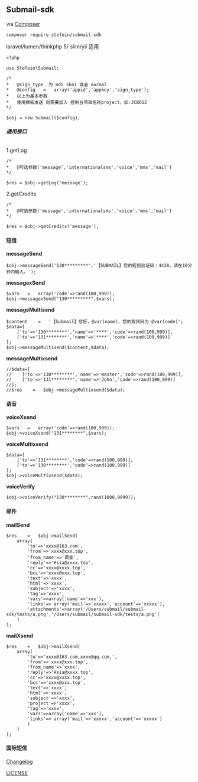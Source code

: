 ## **Submail-sdk**

via [Composer](https://getcomposer.org/doc/00-intro.md)

`composer require stefein/submail-sdk`

laravel/lumen/thinkphp 5/ slim/yii 适用

````
<?php

use Stefein\Submail;

/*
*   @sign_type  为 md5 sha1 或者 normal 
*   @config   =   array('appid','appkey','sign_type');
*   以上为基本参数
*   使用模板发送 则需要加入 控制台项目名称project，如:JCB6G2 
*/

$obj = new Submail($config);
````
###### **通用接口**

1.getLog

````
/*
*   @可选参数('message','internationalsms','voice','mms','mail')
*/

$res = $obj->getLog('message'); 
````

2.getCredits

````
/*
*   @可选参数('message','internationalsms','voice','mms','mail')
*/

$res = $obj->getCredits('message'); 
````


#### **短信**

**messageSend** 

````
$obj->messageSend('130*********','【SUBMAIL】您的短信验证码：4438，请在10分钟内输入。');
````

**messagexSend** 

````
$vars   =   array('code'=>rand(100,999));
$obj->messagexSend("130*********",$vars);
````

**messageMultisend**

````
$content    =   '【Submail】您好，@var(name)，您的取货码为 @var(code)';
$data=[
    ['to'=>'130********','name'=>'****','code'=>rand(100,999)],
    ['to'=>'131********','name'=>'****','code'=>rand(100,999)]
];
$obj->messageMultisend($content,$data);
````

**messageMultixsend** 

````
//$data=[
//    ['to'=>'130********','name'=>'master','code'=>rand(100,999)],
//    ['to'=>'131********','name'=>'John','code'=>rand(100,999)]
//];
//$res    =   $obj->messageMultixsend($data);
````

#### **语音**

**voiceXsend** 

````
$vars   =   array('code'=>rand(100,999));
$obj->voiceXsend("131********",$vars);
````

**voiceMultixsend** 

````
$data=[
    ['to'=>'131********','code'=>rand(100,999)],
    ['to'=>'130********','code'=>rand(100,999)]
];
$obj->voiceMultixsend($data);
````

**voiceVerify** 

````
$obj->voiceVerify("130********",rand(1000,9999));
````

#### **邮件**

**mailSend** 

````
$res    =   $obj->mailSend(
    array(
        'to'=>'xxxx@163.com',
        'from'=>'xxxx@xxx.top',
        'from_name'=>'调查',
        'reply'=>'Hsia@xxxx.top',
        'cc'=>'xxxx@xxxx.top',
        'bcc'=>'xxxx@xxx.top',
        'text'=>'xxxx',
        'html'=>'xxxx',
        'subject'=>'xxxx',
        'tag'=>'xxxx',
        'vars'=>array('name'=>'xxx'),
        'links'=> array('mail'=>'xxxxx','account'=>'xxxxx'),
        'attachments'=>array('/Users/submail/submail-sdk/tests/a.png','/Users/submail/submail-sdk/tests/a.png')
    )
);
````

**mailXsend** 

````
$res    =   $obj->mailXsend(
    array(
        'to'=>'xxxx@163.com,xxxx@qq.com,',
        'from'=>'xxxx@xxx.top',
        'from_name'=>'xxxx',
        'reply'=>'Hsia@xxxx.top',
        'cc'=>'xxxx@xxxx.top',
        'bcc'=>'xxxx@xxx.top',
        'text'=>'xxxx',
        'html'=>'xxxx',
        'subject'=>'xxxx',
        'project'=>'xxxx',
        'tag'=>'xxxx',
        'vars'=>array('name'=>'xxx'),
        'links'=> array('mail'=>'xxxxx','account'=>'xxxxx')
        )
    )
);
````

#### **国际短信**



[Changelog](./CHANGELOG.md)

[LICENSE](./LICENSE)



